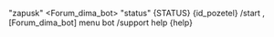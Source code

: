 "zapusk" <Forum_dima_bot>
  "status" {STATUS} {id_pozetel}
  /start ,  [Forum_dima_bot]
  menu bot 
  /support help {help} 
